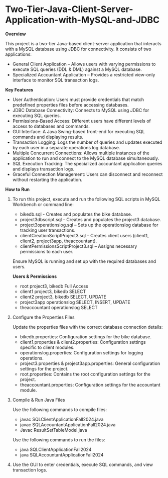# Two-Tier-Java-Client-Server-Application-with-MySQL-and-JDBC

**Overview**

This project is a two-tier Java-based client-server application that interacts with a MySQL database using JDBC for connectivity. It consists of two applications:

* General Client Application – Allows users with varying permissions to execute SQL queries (DDL & DML) against a MySQL database.  
* Specialized Accountant Application – Provides a restricted view-only interface to monitor SQL transaction logs.  

**Key Features**

* User Authentication: Users must provide credentials that match predefined properties files before accessing databases.  
* JDBC Database Connectivity: Connects to MySQL using JDBC for executing SQL queries.  
* Permissions-Based Access: Different users have different levels of access to databases and commands.  
* GUI Interface: A Java Swing-based front-end for executing SQL commands and displaying results.  
* Transaction Logging: Logs the number of queries and updates executed by each user in a separate operations log database.  
* Multiple Concurrent Connections: Allows multiple instances of the application to run and connect to the MySQL database simultaneously.  
* SQL Execution Tracking: The specialized accountant application queries and displays transaction logs.  
* Graceful Connection Management: Users can disconnect and reconnect without restarting the application.  

**How to Run**

1. To run this project, execute and run the following SQL scripts in MySQL Workbench or command line:

   * bikedb.sql - Creates and populates the bike database.  
   * project3dbscript.sql – Creates and populates the project3 database.  
   * project3operationslog.sql – Sets up the operationslog database for tracking user transactions.  
   * clientCreationScriptProject3.sql – Creates client users (client1, client2, project3app, theaccountant).  
   * clientPermissionsScriptProject3.sql – Assigns necessary permissions to each user.

   Ensure MySQL is running and set up with the required databases and users.

   **Users & Permissions**

   * root	project3, bikedb	Full Access  
   * client1	project3, bikedb	SELECT  
   * client2	project3, bikedb	SELECT, UPDATE  
   * project3app	operationslog	SELECT, INSERT, UPDATE  
   * theaccountant	operationslog	SELECT  

2. Configure the Properties Files

   Update the properties files with the correct database connection details:

   * bikedb.properties: Configuration settings for the bike database.  
   * client1.properties & client2.properties: Configuration settings specific to client modules.  
   * operationslog.properties: Configuration settings for logging operations.  
   * project3.properties & project3app.properties: General configuration settings for the project.  
   * root.properties: Contains the root configuration settings for the project.  
   * theaccountant.properties: Configuration settings for the accountant module.  

3. Compile & Run Java Files

   Use the following commands to compile files:  

   * javac SQLClientApplicationFall2024.java  
   * javac SQLAccountantApplicationFall2024.java  
   * Javac ResultSetTableModel.java  

   Use the following commands to run the files:  

   * java SQLClientApplicationFall2024  
   * java SQLAccountantApplicationFall2024  

4. Use the GUI to enter credentials, execute SQL commands, and view transaction logs.
